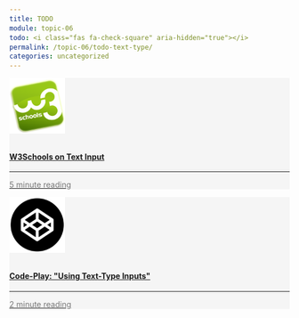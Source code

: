 ```yaml
---
title: TODO
module: topic-06
todo: <i class="fas fa-check-square" aria-hidden="true"></i>
permalink: /topic-06/todo-text-type/
categories: uncategorized
---
```


<div class="row text-center">
    <div class="col-lg-4">
        <div class="bs-component">
          <div class="list-group">
           <a href="https://www.w3schools.com/tags/att_input_type_text.asp" target="_blank" class="list-group-item">       
              <div class="list-group-item" style="background-color: #F5F5F5">
                <img src="../img/hw-icon-w3schools.png" style="max-height: 100px; margin: auto; margin-bottom: 10px;" />
                  <h4 class="list-group-item-heading">W3Schools on Text Input</h4>
                  <hr>
                  <p class="list-group-item-text" style="color: #777;"><i class="fa fa-clock-o" aria-hidden="true"></i> 5 minute reading</p>
              </div>
            </div>
        </div>
    </div>
  <div class="col-lg-4">
      <div class="bs-component">
        <div class="list-group">
            <div class="list-group-item" style="background-color: #F5F5F5">
              <a href="https://codepen.io/retrog4m3r/pen/PoNLaLN" target="_blank" class="list-group-item">
              <img src="../img/hw-icon-codepen.png" style="max-height: 100px; margin: auto; margin-bottom: 10px;" />
                <h4 class="list-group-item-heading">Code-Play: "Using Text-Type Inputs"</h4>
                <hr>
                <p class="list-group-item-text" style="color: #777;"><i class="fa fa-clock-o" aria-hidden="true"></i> 2 minute reading</p>
                </a>
            </div>
          </div>
      </div>
  </div>
</div>
